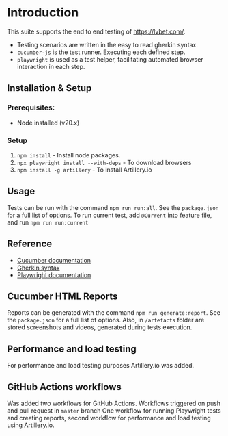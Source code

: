 # Introduction

This suite supports the end to end testing of https://lvbet.com/.

- Testing scenarios are written in the easy to read gherkin syntax.
- `cucumber-js` is the test runner. Executing each defined step.
- `playwright` is used as a test helper, facilitating automated browser interaction in each step.

## Installation & Setup

### Prerequisites:

- Node installed (v20.x)

### Setup

1. `npm install` - Install node packages.
2. `npx playwright install --with-deps` - To download browsers
3. `npm install -g artillery` - To install Artillery.io

## Usage

Tests can be run with the command `npm run run:all`. See the `package.json` for a full list of options.
To run current test, add `@Current` into feature file, and run `npm run run:current`

## Reference

- [Cucumber documentation](https://cucumber.io/docs/installation/javascript/)
- [Gherkin syntax](https://cucumber.io/docs/gherkin/reference/)
- [Playwright documentation](https://playwright.dev/docs/intro)

## Cucumber HTML Reports

Reports can be generated with the command `npm run generate:report`. See the `package.json` for a full list of options.
Also, in `/artefacts` folder are stored screenshots and videos, generated during tests execution. 

## Performance and load testing

For performance and load testing purposes Artillery.io was added.

## GitHub Actions workflows

Was added two workflows for GitHub Actions. Workflows triggered on push and pull request in `master` branch 
One workflow for running Playwright tests and creating reports, second workflow for performance and load testing using Artillery.io.

